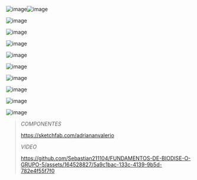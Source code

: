 ![image](https://github.com/Sebastian211104/FUNDAMENTOS-DE-BIODISE-O-GRUPO-5/assets/164528827/dbcbc0b1-eac8-4f02-abac-4be30c4e5b5e)![image](https://github.com/Sebastian211104/FUNDAMENTOS-DE-BIODISE-O-GRUPO-5/assets/164528827/da6972f4-972e-4ebb-83e1-06346c758328)

![image](https://github.com/Sebastian211104/FUNDAMENTOS-DE-BIODISE-O-GRUPO-5/assets/164528827/a78a7a41-cff9-4019-b3ce-31d98c2d51e7)

![image](https://github.com/Sebastian211104/FUNDAMENTOS-DE-BIODISE-O-GRUPO-5/assets/164528827/b86e706b-89d3-411f-9080-476d68132792)

![image](https://github.com/Sebastian211104/FUNDAMENTOS-DE-BIODISE-O-GRUPO-5/assets/164528827/d919c2eb-5127-498f-bf92-76dfd5cf7b66)

![image](https://github.com/Sebastian211104/FUNDAMENTOS-DE-BIODISE-O-GRUPO-5/assets/164528827/e052e2bb-9f13-45be-b643-ccdda4f56170)

![image](https://github.com/Sebastian211104/FUNDAMENTOS-DE-BIODISE-O-GRUPO-5/assets/164528827/7daad5c7-7231-4342-9c44-99b79b739e86)

![image](https://github.com/Sebastian211104/FUNDAMENTOS-DE-BIODISE-O-GRUPO-5/assets/164528827/40edc002-c8dc-438a-94a7-de3f89ab8412)

![image](https://github.com/Sebastian211104/FUNDAMENTOS-DE-BIODISE-O-GRUPO-5/assets/164528827/4cd21d7a-f03f-4cc7-989f-a3ca99995faa)

![image](https://github.com/Sebastian211104/FUNDAMENTOS-DE-BIODISE-O-GRUPO-5/assets/164528827/5b6fa149-232e-44ad-a780-9a31f2df8f6c)

![image](https://github.com/Sebastian211104/FUNDAMENTOS-DE-BIODISE-O-GRUPO-5/assets/164528827/e5b8c586-9697-4d31-9332-ed77895aff37)

> *COMPONENTES*
> 
> https://sketchfab.com/adriananvalerio
>
> *VIDEO*
>
> https://github.com/Sebastian211104/FUNDAMENTOS-DE-BIODISE-O-GRUPO-5/assets/164528827/5a9c1bac-133c-4139-9b5d-782e4f55f7f0
